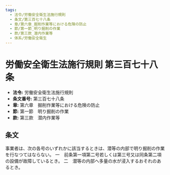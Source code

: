 ```yaml
---
tags:
  - 法令/労働安全衛生法施行規則
  - 条文/第三百七十八条
  - 章/第六章_掘削作業等における危険の防止
  - 節/第一節_明り掘削の作業
  - 款/第三款_潜内作業等
  - 体系/労働安全衛生
---
```

# 労働安全衛生法施行規則 第三百七十八条

- **法令:** 労働安全衛生法施行規則
- **条文番号:** 第三百七十八条
- **章:** 第六章　掘削作業等における危険の防止
- **節:** 第一節　明り掘削の作業
- **款:** 第三款　潜内作業等

## 条文
事業者は、次の各号のいずれかに該当するときは、潜等の内部で明り掘削の作業を行なつてはならない。
一　前条第一項第二号若しくは第三号又は同条第二項の設備が故障しているとき。
二　潜等の内部へ多量の水が浸入するおそれのあるとき。

